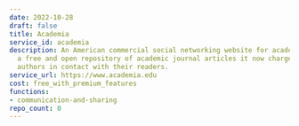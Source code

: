 ```yaml
---
date: 2022-10-28
draft: false
title: Academia
service_id: academia
description: An American commercial social networking website for academics. Originally
  a free and open repository of academic journal articles it now charges fees to put
  authors in contact with their readers.
service_url: https://www.academia.edu
cost: free_with_premium_features
functions:
- communication-and-sharing
repo_count: 0
---
```



